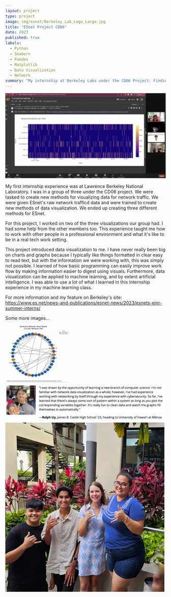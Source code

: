 ```yaml
---
layout: project
type: project
image: img/esnet/Berkeley_Lab_Logo_Large.jpg
title: "ESnet Project CD06"
date: 2023
published: true
labels:
  - Python
  - Seaborn
  - Pandas
  - Matplotlib
  - Data Visualization
  - Network
summary: "My internship at Berkeley Labs under the CD06 Project: Finding New Data Visualizations for ESnet’s Network Flow Data. Involved data management, modelling, and visualization."
---
```


<div class="text-center p-4">
  <img width="700px" src="../img/esnet/zoom.jpg" class="img-thumbnail" >
</div>

My first internship experience was at Lawrence Berkeley National Laboratory. I was in a group of three under the CD06 project. We were tasked to create new methods for visualizing data for network traffic. We were given ESnet's raw network trafficd data and were trained to create new methods of data visualization. We ended up creating three different methods for ESnet.

For this project, I worked on two of the three visualizations our group had. I had some help from the other members too. This experience taught me how to work with other people in a professional environment and what it's like to be in a real tech work setting.

This project introduced data visualization to me. I have never really been big on charts and graphs because I typically like things formatted in clear easy to read text, but with the information we were working with, this was simply not possible. I learned of how basic programming can easily improve work flow by making information easier to digest using visuals. Furthermore, data visualization can be applied to machine learning, and by extent artificial intelligence. I was able to use a lot of what I learned in this internship experience in my machine learning class.

For more information and my feature on Berkeley's site: https://www.es.net/news-and-publications/esnet-news/2023/esnets-einr-summer-interns/

Some more images...
<div class="text-center p-4">
  <img width="200px" src="../img/esnet/hiveplot.jpg" class="img-thumbnail" >
  <img width="500px" src="../img/esnet/personalstatement.jpg" class="img-thumbnail" >
  <img width="500px" src="../img/esnet/EinR2023-1b.jpg" class="img-thumbnail" >
</div>
